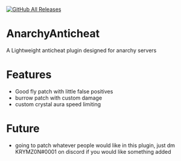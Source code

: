 [![GitHub All Releases](https://img.shields.io/github/downloads/KRYMZ0N/AnarchyAnticheat/total.svg)](https://github.com/KRYMZ0N/AnarchyAnticheat/releases/)
# AnarchyAnticheat
A Lightweight anticheat plugin designed for anarchy servers

# Features
- Good fly patch with little false positives
- burrow patch with custom damage
- custom crystal aura speed limiting

# Future
- going to patch whatever people would like in this plugin, just dm KRYMZ0N#0001 on discord if you would like something added
